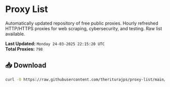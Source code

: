 # Proxy List

Automatically updated repository of free public proxies. Hourly refreshed HTTP/HTTPS proxies for web scraping, cybersecurity, and testing. Raw list available.

**Last Updated:** `Monday 24-03-2025 22:15:20 UTC`  
**Total Proxies:** `798`

## 📥 Download
```bash
curl -O https://raw.githubusercontent.com/theriturajps/proxy-list/main/proxies.txt
